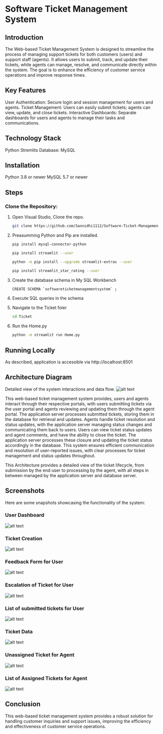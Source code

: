 # Software Ticket Management System

## Introduction
The Web-based Ticket Management System is designed to streamline the process of managing support tickets for both customers (users) and support staff (agents). It allows users to submit, track, and update their tickets, while agents can manage, resolve, and communicate directly within the system. The goal is to enhance the efficiency of customer service operations and improve response times.

## Key Features
User Authentication: Secure login and session management for users and agents.
Ticket Management: Users can easily submit tickets; agents can view, update, and close tickets.
Interactive Dashboards: Separate dashboards for users and agents to manage their tasks and communications.

## Technology Stack
Python
Stremlits
Database: MySQL 

## Installation
Python 3.8 or newer
MySQL 5.7 or newer

## Steps

### Clone the Repository:

1. Open Visual Studio, Clone the repo.
    ```sh
    git clone https://github.com/Sannidhi1112/Software-Ticket-Management-System.git
    ```

2.  Preasumming Python and Pip are installed.
    ```sh
    pip install mysql-connector-python
    ```
    ```sh
    pip install streamlit --user
    ```
    ```sh
    python -m pip install --upgrade streamlit-extras --user
    ```
    ```sh
    pip install streamlit_star_rating --user
    ```

3.  Create the database schema in My SQL Workbench
    ```sh
    CREATE SCHEMA `softwareticketmanagementsystem` ;
    ```
4.  Execute SQL queries in the schema

5. Navigate to the Ticket foler
    ```sh
    cd Ticket
    ```
6.  Run the Home.py
    ```sh
    python -m streamlit run Home.py
    ```

## Running Locally
As described, application is accessible via http://localhost:8501 

## Architecture Diagram
Detailed view of the system interactions and data flow.
![alt text](STMS_Architecture.png)

This web-based ticket management system provides, users and agents interact through their respective portals, with users submitting tickets via the user portal and agents reviewing and updating them through the agent portal. The application server processes submitted tickets, storing them in the database for retrieval and updates. Agents handle ticket resolution and status updates, with the application server managing status changes and communicating them back to users. Users can view ticket status updates and agent comments, and have the ability to close the ticket. The application server processes these closure and updating the ticket status accordingly in the database. This system ensures efficient communication and resolution of user-reported issues, with clear processes for ticket management and status updates throughout.

This Architecture provides a detailed view of the ticket lifecycle, from submission by the end user to processing by the agent, with all steps in between managed by the application server and database server.

## Screenshots
Here are some snapshots showcasing the functionality of the system:

### User Dashboard
![alt text](LoginScreen.png)
### Ticket Creation
![alt text](Ticket.png)
### Feedback Form for User
![alt text](Feedback.png)
### Escalation of Ticket for User
![alt text](Escalation.png)
### List of submitted tickets for User
![alt text](SubmittedTkts.png)
### Ticket Data
![alt text](TktData.png)
### Unassigned Ticket for Agent
![alt text](UnassignedTkt.png)
### List of Assigned Tickets for Agent
![alt text](TktsAgent.png)

## Conclusion
This web-based ticket management system provides a robust solution for handling customer inquiries and support issues, improving the efficiency and effectiveness of customer service operations.